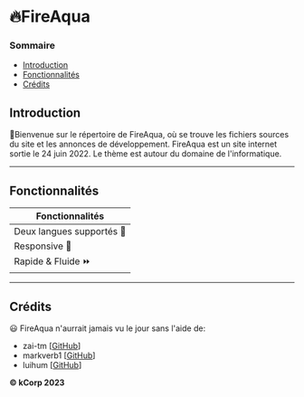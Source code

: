 # :fire:FireAqua 

### Sommaire
* [Introduction](#introduction)
* [Fonctionnalités](#fonctionnalités)
* [Crédits](#crédits)

## Introduction
:wave:Bienvenue sur le répertoire de FireAqua, où se trouve les fichiers sources du site et les annonces de développement. FireAqua est un site internet sortie le 24 juin 2022. Le thème est autour du domaine de l'informatique.
<hr>

## Fonctionnalités

Fonctionnalités |
------------ | 
Deux langues supportés 🚩 | 
Responsive :iphone: | 
Rapide & Fluide :fast_forward:|  

<hr>

## Crédits
:smiley: FireAqua n'aurrait jamais vu le jour sans l'aide de: 
* zai-tm [[GitHub](https://github.com/zai-tm)]
* markverb1 [[GitHub](https://github.com/markverb1)]
* luihum [[GitHub](https://github.com/luihum)]

**© kCorp 2023**
